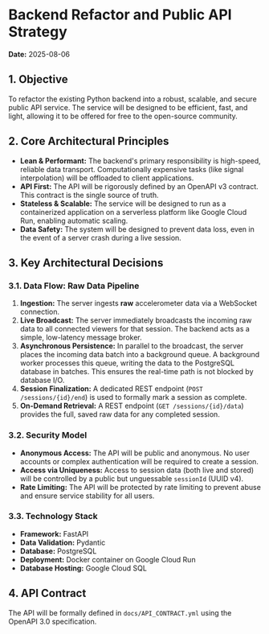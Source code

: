 # Backend Refactor and Public API Strategy

**Date:** 2025-08-06

## 1. Objective

To refactor the existing Python backend into a robust, scalable, and secure public API service. The service will be designed to be efficient, fast, and light, allowing it to be offered for free to the open-source community.

## 2. Core Architectural Principles

- **Lean & Performant:** The backend's primary responsibility is high-speed, reliable data transport. Computationally expensive tasks (like signal interpolation) will be offloaded to client applications.
- **API First:** The API will be rigorously defined by an OpenAPI v3 contract. This contract is the single source of truth.
- **Stateless & Scalable:** The service will be designed to run as a containerized application on a serverless platform like Google Cloud Run, enabling automatic scaling.
- **Data Safety:** The system will be designed to prevent data loss, even in the event of a server crash during a live session.

## 3. Key Architectural Decisions

### 3.1. Data Flow: Raw Data Pipeline

1.  **Ingestion:** The server ingests **raw** accelerometer data via a WebSocket connection.
2.  **Live Broadcast:** The server immediately broadcasts the incoming raw data to all connected viewers for that session. The backend acts as a simple, low-latency message broker.
3.  **Asynchronous Persistence:** In parallel to the broadcast, the server places the incoming data batch into a background queue. A background worker processes this queue, writing the data to the PostgreSQL database in batches. This ensures the real-time path is not blocked by database I/O.
4.  **Session Finalization:** A dedicated REST endpoint (`POST /sessions/{id}/end`) is used to formally mark a session as complete.
5.  **On-Demand Retrieval:** A REST endpoint (`GET /sessions/{id}/data`) provides the full, saved raw data for any completed session.

### 3.2. Security Model

- **Anonymous Access:** The API will be public and anonymous. No user accounts or complex authentication will be required to create a session.
- **Access via Uniqueness:** Access to session data (both live and stored) will be controlled by a public but unguessable `sessionId` (UUID v4).
- **Rate Limiting:** The API will be protected by rate limiting to prevent abuse and ensure service stability for all users.

### 3.3. Technology Stack

- **Framework:** FastAPI
- **Data Validation:** Pydantic
- **Database:** PostgreSQL
- **Deployment:** Docker container on Google Cloud Run
- **Database Hosting:** Google Cloud SQL

## 4. API Contract

The API will be formally defined in `docs/API_CONTRACT.yml` using the OpenAPI 3.0 specification.

